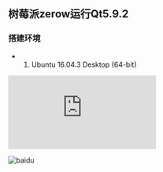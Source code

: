 
## 树莓派zerow运行Qt5.9.2

### 搭建环境
- 1. Ubuntu 16.04.3 Desktop (64-bit)

![下载地址：](http://releases.ubuntu.com/16.04/ubuntu-16.04.3-desktop-amd64.iso.torrent?_ga=2.253121097.1318740821.1512544173-1116467422.1493000235)

![baidu](http://www.baidu.com/img/bdlogo.gif "百度logo")  
